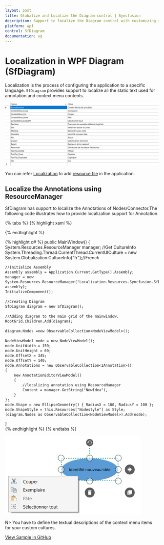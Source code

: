 ```yaml
---
layout: post
title: Globalize and Localize the Diagram control | Syncfusion
description: Support to localize the Diagram control with customizing resources for specific culture or language.
platform: wpf
control: SfDiagram
documentation: ug
---
```


# Localization in WPF Diagram (SfDiagram)

Localization is the process of configuring the application to a specific language. `SfDiagram` provides support to localize all the static text used for annotation and context menu contents.

![Localization](Localization_images/Localization_img1.png)

You can refer [Localization](https://help.syncfusion.com/wpf/localization) to add [resource file](https://msdn.microsoft.com/library/aa992030.aspx) in the application.

## Localize the Annotations using ResourceManager

SfDiagram has support to localize the Annotations of Nodes/Connector.The following code illustrates how to provide localization support for Annotation.

{% tabs %}
{% highlight xaml %}
<!--Style for Node-->
<Style TargetType="Path" x:Key="Nodestyle">
    <Setter Property="Stretch" Value="Fill"/>
    <Setter Property="Fill" Value="#FF5B9BD5"/>
</Style>   
{% endhighlight %}


{% highlight c# %}
public MainWindow()
{    
    System.Resources.ResourceManager manager;
    //Get CultureInfo 
    System.Threading.Thread.CurrentThread.CurrentUICulture = new System.Globalization.CultureInfo("fr");//French

    //Initialize Assembly
    Assembly assembly = Application.Current.GetType().Assembly;
    manager = new System.Resources.ResourceManager("Localization.Resources.Syncfusion.SfDiagram.WPF", assembly);
    InitializeComponent();

    //Creating Diagram
    SfDiagram diagram = new SfDiagram();

    //Adding diagram to the main grid of the mainwindow.
    RootGrid.Children.Add(diagram);
    
    diagram.Nodes =new ObservableCollection<NodeViewModel>();

    NodeViewModel node = new NodeViewModel();
    node.UnitWidth = 150;
    node.UnitHeight = 60;
    node.OffsetX = 345;
    node.OffsetY = 140;
    node.Annotations = new ObservableCollection<IAnnotation>()
    {
        new AnnotationEditorViewModel()
        {
            //localizing annotation using ResourceManager
            Content = manager.GetString("NewIdea"),
        }
    };
    node.Shape = new EllipseGeometry() { RadiusX = 100, RadiusY = 100 };
    node.ShapeStyle = this.Resources["Nodestyle"] as Style;
    (diagram.Nodes as ObservableCollection<NodeViewModel>).Add(node);

}   
{% endhighlight %}
{% endtabs %}

![Localized node](Localization_images/Localization_img5.png)

N> You have to define the textual descriptions of the context menu items for your custom cultures.

[View Sample in GitHub](https://github.com/SyncfusionExamples/WPF-Diagram-Examples/tree/master/Samples/Localization)






